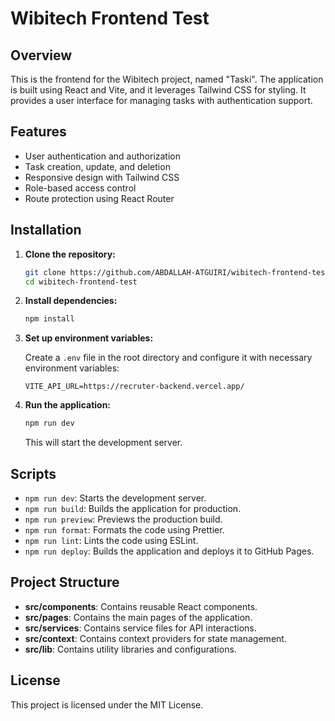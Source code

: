 # Wibitech Frontend Test

## Overview

This is the frontend for the Wibitech project, named "Taski". The application is built using React and Vite, and it leverages Tailwind CSS for styling. It provides a user interface for managing tasks with authentication support.

## Features

- User authentication and authorization
- Task creation, update, and deletion
- Responsive design with Tailwind CSS
- Role-based access control
- Route protection using React Router

## Installation

1. **Clone the repository:**

   ```bash
   git clone https://github.com/ABDALLAH-ATGUIRI/wibitech-frontend-test.git
   cd wibitech-frontend-test
   ```

2. **Install dependencies:**

   ```bash
   npm install
   ```

3. **Set up environment variables:**

   Create a `.env` file in the root directory and configure it with necessary environment variables:

   ```
   VITE_API_URL=https://recruter-backend.vercel.app/
   ```

4. **Run the application:**

   ```bash
   npm run dev
   ```

   This will start the development server.

## Scripts

- `npm run dev`: Starts the development server.
- `npm run build`: Builds the application for production.
- `npm run preview`: Previews the production build.
- `npm run format`: Formats the code using Prettier.
- `npm run lint`: Lints the code using ESLint.
- `npm run deploy`: Builds the application and deploys it to GitHub Pages.

## Project Structure

- **src/components**: Contains reusable React components.
- **src/pages**: Contains the main pages of the application.
- **src/services**: Contains service files for API interactions.
- **src/context**: Contains context providers for state management.
- **src/lib**: Contains utility libraries and configurations.

## License

This project is licensed under the MIT License.


